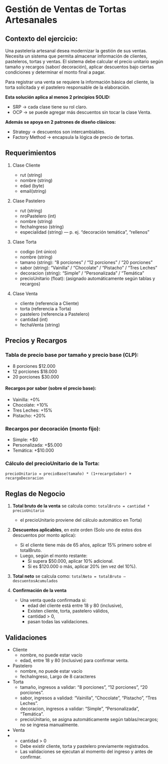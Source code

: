 # Gestión de Ventas de Tortas Artesanales

## Contexto del ejercicio:

Una pastelería artesanal desea modernizar la gestión de sus ventas. Necesita un sistema que
permita almacenar información de clientes, pasteleros, tortas y ventas. El sistema debe
calcular el precio unitario según tamaño y recargos (sabor/ decoración), aplicar descuentos bajo ciertas condiciones y determinar el monto final a pagar.

Para registrar una venta se requiere la información básica del cliente, la torta solicitada y el pastelero responsable de la
elaboración.

**Esta solución aplica al menos 2 principios SOLID:**

- SRP → cada clase tiene su rol claro.
- OCP → se puede agregar más descuentos sin tocar la clase Venta.

**Además se apoya en 2 patrones de diseño clásicos:**

- Strategy → descuentos son intercambiables.
- Factory Method → encapsula la lógica de precio de tortas.

## Requerimientos
1. Clase Cliente
    - rut (string)
    - nombre (string)
    - edad (byte)
    - email(string)

2. Clase Pastelero
    - rut (string)
    - nroPastelero (int)
    - nombre (string)
    - fechaIngreso (string)
    - especialidad (string) — p. ej. “decoración temática”, “rellenos”

3. Clase Torta
    - codigo (int único)
    - nombre (string)
    - tamano (string): “8 porciones” / “12 porciones” / “20 porciones”
    - sabor (string): “Vainilla” / “Chocolate” / “Pistacho” / “Tres Leches”
    - decoracion (string): “Simple” / “Personalizada” / “Temática”
    - precioUnitario (float): (asignado automáticamente según tablas y recargos)

4. Clase Venta
    - cliente (referencia a Cliente)
    - torta (referencia a Torta)
    - pastelero (referencia a Pastelero)
    - cantidad (int)
    - fechaVenta (string)

## Precios y Recargos

### Tabla de precio base por tamaño y precio base (CLP):

- 8 porciones $12.000
- 12 porciones $18.000
- 20 porciones $30.000

#### Recargos por sabor (sobre el precio base):
- Vainilla: +0%
- Chocolate: +10%
- Tres Leches: +15%
- Pistacho: +20%

### Recargos por decoración (monto fijo):
- Simple: +$0
- Personalizada: +$5.000
- Temática: +$10.000
  
### Cálculo del precioUnitario de la Torta:
`precioUnitario = precioBase(tamaño) * (1+recargoSabor) + recargoDecoracion`

## Reglas de Negocio
1. **Total bruto de la venta** se calcula como: `totalBruto = cantidad * precioUnitario`
    - el precioUnitario proviene del cálculo automático en Torta)

2. **Descuentos aplicables**, en este orden (Solo uno de estos dos descuentos por monto aplica):
    - Si el cliente tiene más de 65 años, aplicar 15% primero sobre el totalBruto.
    - Luego, según el monto restante:
        - Si supera $50.000, aplicar 10% adicional.
        - Si es $120.000 o más, aplicar 20% (en vez del 10%).

3. **Total neto** se calcula como: `totalNeto = totalBruto – descuentosAcumulados`

4. **Confirmación de la venta**
    - Una venta queda confirmada si:
        - edad del cliente está entre 18 y 80 (inclusive),
        - Existen cliente, torta, pastelero válidos,
        - cantidad > 0,
        - pasan todas las validaciones.

## Validaciones
- Cliente
    - nombre, no puede estar vacío
    - edad, entre 18 y 80 (inclusive) para confirmar venta.
- Pastelero
    - nombre, no puede estar vacío
    - fechaIngreso, Largo de 8 caracteres
- Torta
    - tamaño, ingresos a validar: “8 porciones”, “12 porciones”, “20 porciones”.
    - sabor, ingresos a validad: “Vainilla”, “Chocolate”, “Pistacho”, “Tres
Leches”.
    - decoracion, ingresos a validar: “Simple”, “Personalizada”, “Temática”.
    - precioUnitario, se asigna automáticamente según tablas/recargos; no se
ingresa manualmente.
- Venta
-   - cantidad > 0
    - Debe existir cliente, torta y pastelero previamente registrados.
    - Las validaciones se ejecutan al momento del ingreso y antes de confirmar.

